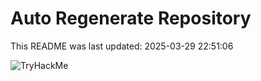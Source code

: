 # Auto Regenerate Repository

This README was last updated: 2025-03-29 22:51:06

 ![TryHackMe](https://tryhackme.com/badge/533634)